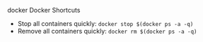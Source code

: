 docker
Docker Shortcuts

- Stop all containers quickly: `docker stop $(docker ps -a -q)`
- Remove all containers quickly: `docker rm $(docker ps -a -q)`
